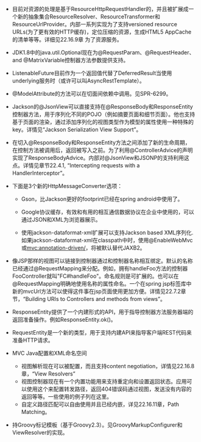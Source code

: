 - 目前对资源的处理是基于ResourceHttpRequestHandler的，并且被扩展成一个新的抽象集合ResourceResolver、ResourceTransformer和ResourceUrlProvider。内部一系列实现为了支持versioned resource URLs(为了更有效的HTTP缓存)，定位压缩的资源，生成HTML5 AppCache的清单等等。详细见22.16.9章 为了资源服务。

- JDK1.8中的java.util.Optional现在为@RequestParam、@RequestHeader、and @MatrixVariable控制器方法参数提供支持。

- ListenableFuture目前作为一个返回值代替了DeferredResult当使用underlying服务时（或许可以叫AsyncRestTemplate）。

- @ModelAttribute的方法可以在切面间依赖中调用。见SPR-6299。

- Jackson的@JsonView可以直接支持在@ResponseBody和ResponseEntity控制器方法，用于序列化不同的POJO（例如摘要页面和细节页面）。他也支持基于页面的渲染，通过添加序列化的视图类型作为模型的属性使用一种特殊的key。详情见“Jackson Serialization View Support”。

- 在切入@ResponseBody和ResponseEntity方法之间添加了新的生命周期，在控制方法被调用后，返回被写入之前。为了利用@ControllerAdvice的声明实现了ResponseBodyAdvice。内部对@JsonView和JSONP的支持利用这点。详情见章节22.4.1, “Intercepting requests with a HandlerInterceptor”。

- 下面是3个新的HttpMessageConverter选项：

   - Gson，比Jackson更好的footprint已经在spring android中使用了。
   
   - Google协议缓存，有效和有用的相互通信数据协议在企业中使用的，可以通过JSON和XML为浏览器展示。
   
   - 使用jackson-dataformat-xml扩展可以支持Jackson based XML序列化.如果jackson-dataformat-xml在classpath中时，使用@EnableWebMvc或<mvc:annotation-driven/>，将被默认替代JAXB2。

- 像JSP那样的视图可以链接到控制器通过和控制器名称相互绑定。默认的名称已经通过@RequestMapping来分配。例如，拥有handleFoo方法的控制器FooController就叫"FC#handleFoo"。命名规则是可扩展的。也可以在@RequestMapping明确地使用名称的属性命名。一个在spring jsp标签库中新的mvcUrl方法可以使得这件事在jsp页面使用更加方便。详情见22.7.2章节，“Building URIs to Controllers and methods from views”。

- ResponseEntity提供了一个内建形式的API，用于指导控制器方法服务器端的返回准备操作。例如ResponseEntity.ok()。

- RequestEntity是一个新的类型，用于支持内建API来指导客户端REST代码来准备HTTP请求。

- MVC Java配置和XML命名空间

   - 视图解析现在可以被配置，而且支持content negotiation，详情见22.16.8章，“View Resolvers”
   - 视图控制器现在有一个内置功能用来支持重定向和设置返回状态。应用可以使用这个来配置转发路径，返回404错误码通过视图，发送没有内容的返回等等。一些使用的例子列在这里。
   - 自定义路径匹配可以自由使用并且已经内嵌，详见22.16.11章，Path Matching。

- 持Groovy标记模板（基于Groovy2.3）。见GroovyMarkupConfigurer和ViewResolver的实现。







